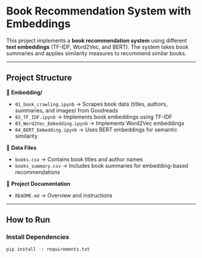 # Book Recommendation System with Embeddings

This project implements a **book recommendation system** using different **text embeddings** (TF-IDF, Word2Vec, and BERT). The system takes book summaries and applies similarity measures to recommend similar books.

---

## Project Structure

📂 **Embedding/**  
- `01_book_crawling.ipynb` → Scrapes book data (titles, authors, summaries, and images) from Goodreads  
- `02_TF_IDF.ipynb` → Implements book embeddings using TF-IDF  
- `03_Word2Vec_Embedding.ipynb` → Implements Word2Vec embeddings  
- `04_BERT_Embedding.ipynb` → Uses BERT embeddings for semantic similarity  

📄 **Data Files**  
- `books.csv` → Contains book titles and author names  
- `books_summary.csv` → Includes book summaries for embedding-based recommendations  

📄 **Project Documentation**  
- `README.md` → Overview and instructions

---

## How to Run

### **Install Dependencies**
```bash
pip install -r requirements.txt